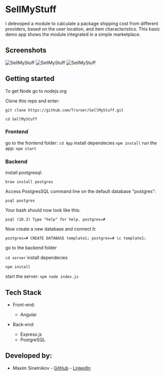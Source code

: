 # SellMyStuff

I delevoped a module to calculate a package shipping cost from different providers, based on the user location, and item characteristics. This basic demo app shows the module integrated in a simple marketplace. 

## Screenshots

![SellMyStuff](https://res.cloudinary.com/truroer/image/upload/c_scale,w_242/v1544440081/App_2018-12-10_11-58-38.png)
![SellMyStuff](https://res.cloudinary.com/truroer/image/upload/c_scale,w_242/v1544440081/App_2018-12-10_11-42-02.png)
![SellMyStuff](https://res.cloudinary.com/truroer/image/upload/c_scale,w_242/v1544440081/App_2018-12-10_11-42-44.png)

## Getting started 
To get Node go to nodejs.org

Clone this repo and enter:

`git clone https://github.com/Truroer/SellMyStuff.git`

`cd SellMyStuff`

### Frontend
go to the frontend folder: 
`cd App`
install dependecies
`npm install`
run the app:
`npm start`

### Backend
install postgresql:

`brew install postgres`

Access PostgresSQL command line on the default database "postgres":

`psql postgres`

Your bash should now look like this:

`psql (10.3)
Type "help" for help.
postgres=#`

Now create a new database and connect it:

`postgres=# CREATE DATABASE template1;
postgres=# \c template1;`

go to the backend folder 

`cd server`
install dependecies

`npm install`

start the server:
`npm node index.js`

## Tech Stack

* Front-end: 
  * Angular

* Back-end:
  * Express.js
  * PostgreSQL


## Developed by:

* Maxim Sinelnikov - [GitHub](http://github.com/Truroer) - [LinkedIn](https://www.linkedin.com/in/maxim-sinelnikov-35a46316a)
